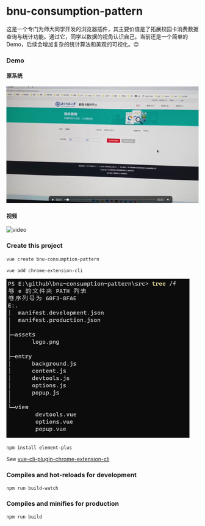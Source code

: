 # bnu-consumption-pattern

这是一个专门为师大同学开发的浏览器插件，其主要价值是了拓展校园卡消费数据查询与统计功能。通过它，同学以数据的视角认识自己。当前还是一个简单的Demo，后续会增加复杂的统计算法和美观的可视化。😊

### Demo 

#### 原系统
![orign](images/orign.png)

#### 视频
![video](images/BNU消费查询Helper.gif)

### Create this project

```
vue create bnu-consumption-pattern  
```

```
vue add chrome-extension-cli  
```

![file_tree](/images/file_tree.jpg)

```
npm install element-plus
```

See [vue-cli-plugin-chrome-extension-cli](https://www.npmjs.com/package/vue-cli-plugin-chrome-extension-cli)  

### Compiles and hot-reloads for development
```
npm run build-watch
```

### Compiles and minifies for production
```
npm run build
```